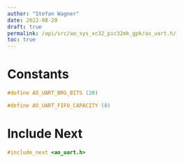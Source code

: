 ```yaml
---
author: "Stefan Wagner"
date: 2022-08-29
draft: true
permalink: /api/src/ao_sys_xc32_pic32mk_gpk/ao_uart.h/
toc: true
---
```


# Constants

```c
#define AO_UART_BRG_BITS (20)
```

```c
#define AO_UART_FIFO_CAPACITY (8)
```

# Include Next

```c
#include_next <ao_uart.h>
```
